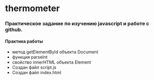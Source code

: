 # thermometer
### Практическое задание по изучению javascript и работе с github.
#### Практика работы

* метод getElementById объекта Document
* функция parseInt
* свойство innerHTML объекта Element
* Создан файл script.js
* Создан файл index.html
